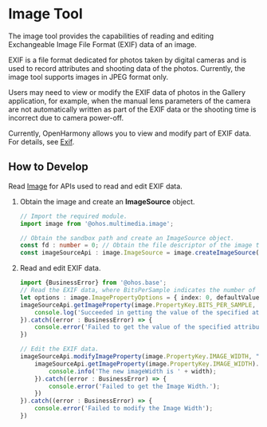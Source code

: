 # Image Tool

The image tool provides the capabilities of reading and editing Exchangeable Image File Format (EXIF) data of an image.

EXIF is a file format dedicated for photos taken by digital cameras and is used to record attributes and shooting data of the photos. Currently, the image tool supports images in JPEG format only.

Users may need to view or modify the EXIF data of photos in the Gallery application, for example, when the manual lens parameters of the camera are not automatically written as part of the EXIF data or the shooting time is incorrect due to camera power-off.

Currently, OpenHarmony allows you to view and modify part of EXIF data. For details, see [Exif](../../reference/apis-image-kit/js-apis-image.md#propertykey7).

## How to Develop

Read [Image](../../reference/apis-image-kit/js-apis-image.md#getimageproperty11) for APIs used to read and edit EXIF data.

1. Obtain the image and create an **ImageSource** object.

   ```ts
   // Import the required module.
   import image from '@ohos.multimedia.image';

   // Obtain the sandbox path and create an ImageSource object.
   const fd : number = 0; // Obtain the file descriptor of the image to be processed.
   const imageSourceApi : image.ImageSource = image.createImageSource(fd);
   ```

2. Read and edit EXIF data.

    ```ts
    import {BusinessError} from '@ohos.base';
    // Read the EXIF data, where BitsPerSample indicates the number of bits per pixel.
    let options : image.ImagePropertyOptions = { index: 0, defaultValue: '9999' }
    imageSourceApi.getImageProperty(image.PropertyKey.BITS_PER_SAMPLE, options).then((data : string) => {
        console.log('Succeeded in getting the value of the specified attribute key of the image.');
    }).catch((error : BusinessError) => {
        console.error('Failed to get the value of the specified attribute key of the image.');
    })

    // Edit the EXIF data.
    imageSourceApi.modifyImageProperty(image.PropertyKey.IMAGE_WIDTH, "120").then(() => {
        imageSourceApi.getImageProperty(image.PropertyKey.IMAGE_WIDTH).then((width : string) => {
            console.info('The new imageWidth is ' + width);
        }).catch((error : BusinessError) => {
            console.error('Failed to get the Image Width.');
        })
    }).catch((error : BusinessError) => {
        console.error('Failed to modify the Image Width');
    })
    ```
